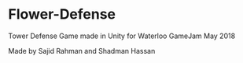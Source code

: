 # Flower-Defense
Tower Defense Game made in Unity for Waterloo GameJam May 2018

Made by Sajid Rahman and Shadman Hassan
